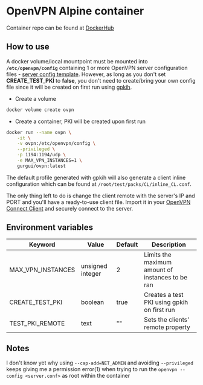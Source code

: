OpenVPN Alpine container
========
Container repo can be found at [DockerHub](https://hub.docker.com/r/gurgui/ovpn)

How to use
--------
A docker volume/local mountpoint must be mounted into **`/etc/openvpn/config`** containing 1 or more OpenVPN server configuration files - [server config template](https://github.com/OpenVPN/openvpn/blob/master/sample/sample-config-files/server.conf). However, as long as you don't set **CREATE_TEST_PKI** to **false**, you don't need to create/bring your own config file since it will be created on first run using [gpkih](https://github.com/gurguii/gpkih).  

- Create a volume
```bash
docker volume create ovpn
```
- Create a container, PKI will be created upon first run
```bash
docker run --name ovpn \
    -it \
    -v ovpn:/etc/openvpn/config \
    --privileged \
    -p 1194:1194/udp \
    -e MAX_VPN_INSTANCES=1 \
    gurgui/ovpn:latest
```  
The default profile generated with gpkih will also generate a client inline configuration which can be found at `/root/test/packs/CL/inline_CL.conf`.  

The only thing left to do is change the client remote with the server's IP and PORT and you'll have a ready-to-use client file. Import it in your [OpenVPN Connect Client](https://openvpn.net/client/) and securely connect to the server.

Environment variables
--------
| Keyword           | Value            | Default | Description                                      |
|-------------------|------------------|---------|--------------------------------------------------|
| MAX_VPN_INSTANCES | unsigned integer | 2       | Limits the maximum amount of instances to be ran |
| CREATE_TEST_PKI   | boolean          | true    | Creates a test PKI using gpkih on first run      |
| TEST_PKI_REMOTE   | text             | ""      | Sets the clients' remote property                |

Notes
--------
I don't know yet why using `--cap-add=NET_ADMIN` and avoiding `--privileged` keeps giving me a permission error(1) when trying to run the `openvpn --config <server.conf>` as root within the container